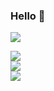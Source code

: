 ### Hello 📡

![](https://komarev.com/ghpvc/?username=verhovensky)

![](https://img.shields.io/badge/Linux-FCC624?style=for-the-badge&logo=linux&logoColor=black)  
![](https://img.shields.io/badge/Python-3776AB?logo=python&logoColor=fff)  
![](https://img.shields.io/badge/React_Native-%2320232a.svg?logo=react&logoColor=%2361DAFB)  


<!--
**verhovensky/verhovensky** is a ✨ _special_ ✨ repository because its `README.md` (this file) appears on your GitHub profile.

Here are some ideas to get you started:

- 🔭 I’m currently working on ...
- 🌱 I’m currently learning ...
- 👯 I’m looking to collaborate on ...
- 🤔 I’m looking for help with ...
- 💬 Ask me about ...
- 📫 How to reach me: ...
- 😄 Pronouns: ...
- ⚡ Fun fact: ...
-->
